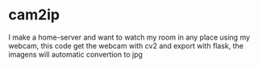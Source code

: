 # cam2ip
I make a home-server and want to watch my room in any place using my webcam, this code get the webcam with cv2 and export with flask, the imagens will automatic convertion to jpg
